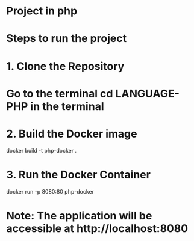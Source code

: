 # Project in php

# Steps to run the project

# 1. Clone the Repository

# Go to the terminal cd LANGUAGE-PHP in the terminal

# 2. Build the Docker image

docker build -t php-docker .

# 3. Run the Docker Container

docker run -p 8080:80 php-docker

# Note: The application will be accessible at http://localhost:8080